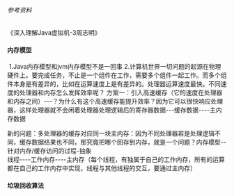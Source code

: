 ###### 参考资料

《深入理解Java虚拟机-3周志明》

#### 内存模型

​		1.Java内存模型和jvm内存模型不是一回事
​		2.计算机世界一切问题的起源在物理硬件上。要完成任务，不止是一个组件在工作，需要多个组件一起工作。而多个组件本身是有差异的，比如在运算速度上是有差异的。处理器运算速度最快。
​		不同速度的处理器和内存怎么发挥效率呢？
​				方案一：引入高速缓存（它的速度在处理器和内存之间）---？为什么有这个高速缓存能提升效率？因为它可以很快响应处理器，这样处理器就不会闲着
​				处理器处理逻辑后的寄存器数据---缓存数据----主内存数据

​				新的问题：多处理器的缓存对应同一块主内存：因为不同处理器若是处理逻辑不同，缓存数据结果也不同，那究竟把哪个回存到内存，就是一个问题？
​				内存模型--针对内存/缓存访问的过程-抽象	
​				线程----工作内存----主内存（每个线程，有独属于自己的工作内存，所有的运算都在自己的工作内存中实现，线程与其他线程的交互，要通过主内存）		



#### 垃圾回收算法







#### 